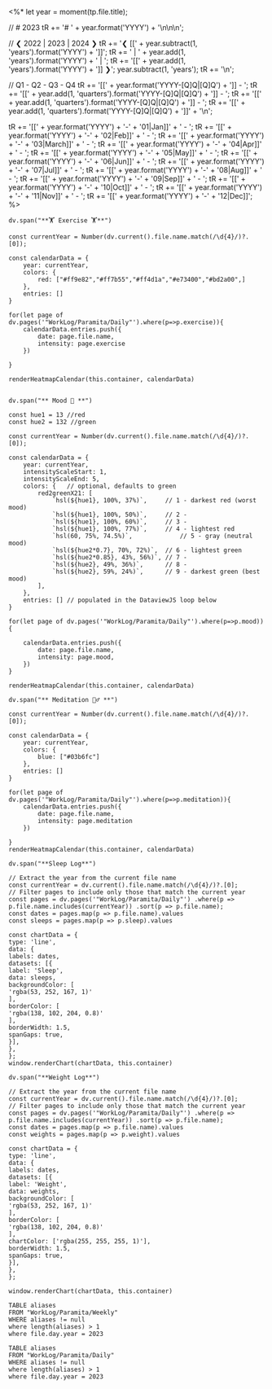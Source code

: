 <%*
let year = moment(tp.file.title);

// # 2023
tR += '# ' + year.format('YYYY') + '\n\n\n';

// ❮ 2022 | 2023 | 2024 ❯
tR += '❮ [[' + year.subtract(1, 'years').format('YYYY') + ']]';
tR += ' | ' + year.add(1, 'years').format('YYYY') + ' | ';
tR += '[[' + year.add(1, 'years').format('YYYY') + ']] ❯';
year.subtract(1, 'years');
tR += '\n';

// Q1 - Q2 - Q3 - Q4
tR += '[[' + year.format('YYYY-[Q]Q|[Q]Q') + ']] - ';
tR += '[[' + year.add(1, 'quarters').format('YYYY-[Q]Q|[Q]Q') + ']] - ';
tR += '[[' + year.add(1, 'quarters').format('YYYY-[Q]Q|[Q]Q') + ']] - ';
tR += '[[' + year.add(1, 'quarters').format('YYYY-[Q]Q|[Q]Q') + ']]' + '\n';

tR += '[[' + year.format('YYYY') + '-' + '01|Jan]]' + ' - ';
tR += '[[' + year.format('YYYY') + '-' + '02|Feb]]' + ' - ';
tR += '[[' + year.format('YYYY') + '-' + '03|March]]' + ' - ';
tR += '[[' + year.format('YYYY') + '-' + '04|Apr]]' + ' - ';
tR += '[[' + year.format('YYYY') + '-' + '05|May]]' + ' - ';
tR += '[[' + year.format('YYYY') + '-' + '06|Jun]]' + ' - ';
tR += '[[' + year.format('YYYY') + '-' + '07|Jul]]' + ' - ';
tR += '[[' + year.format('YYYY') + '-' + '08|Aug]]' + ' - ';
tR += '[[' + year.format('YYYY') + '-' + '09|Sep]]' + ' - ';
tR += '[[' + year.format('YYYY') + '-' + '10|Oct]]' + ' - ';
tR += '[[' + year.format('YYYY') + '-' + '11|Nov]]' + ' - ';
tR += '[[' + year.format('YYYY') + '-' + '12|Dec]]';
%>

```dataviewjs
dv.span("**🏋️ Exercise 🏋️**")

const currentYear = Number(dv.current().file.name.match(/\d{4}/)?.[0]);

const calendarData = {
    year: currentYear,
    colors: {
        red: ["#ff9e82","#ff7b55","#ff4d1a","#e73400","#bd2a00",]
    },
    entries: []
}

for(let page of dv.pages('"WorkLog/Paramita/Daily"').where(p=>p.exercise)){
    calendarData.entries.push({
        date: page.file.name,
        intensity: page.exercise
    })
       
}

renderHeatmapCalendar(this.container, calendarData)
```

```dataviewjs

dv.span("** Mood 🌄 **")

const hue1 = 13 //red
const hue2 = 132 //green

const currentYear = Number(dv.current().file.name.match(/\d{4}/)?.[0]);

const calendarData = { 
    year: currentYear,
    intensityScaleStart: 1,
    intensityScaleEnd: 5,
    colors: {   // optional, defaults to green
        red2greenX21: [
            `hsl(${hue1}, 100%, 37%)`,     // 1 - darkest red (worst mood)
            `hsl(${hue1}, 100%, 50%)`,     // 2 - 
            `hsl(${hue1}, 100%, 60%)`,     // 3 - 
            `hsl(${hue1}, 100%, 77%)`,     // 4 - lightest red
            `hsl(60, 75%, 74.5%)`,             // 5 - gray (neutral mood)
            `hsl(${hue2*0.7}, 70%, 72%)`,  // 6 - lightest green
            `hsl(${hue2*0.85}, 43%, 56%)`, // 7 - 
            `hsl(${hue2}, 49%, 36%)`,      // 8 - 
            `hsl(${hue2}, 59%, 24%)`,      // 9 - darkest green (best mood)
        ],
    },
    entries: [] // populated in the DataviewJS loop below
}

for(let page of dv.pages('"WorkLog/Paramita/Daily"').where(p=>p.mood)){ 

    calendarData.entries.push({
        date: page.file.name, 
        intensity: page.mood,
    })    
}

renderHeatmapCalendar(this.container, calendarData)
```

```dataviewjs
dv.span("** Meditation 🧘‍♂️ **")

const currentYear = Number(dv.current().file.name.match(/\d{4}/)?.[0]);

const calendarData = {
    year: currentYear,
    colors: {
        blue: ["#03b6fc"]
    },
    entries: []
}

for(let page of dv.pages('"WorkLog/Paramita/Daily"').where(p=>p.meditation)){
    calendarData.entries.push({
        date: page.file.name,
        intensity: page.meditation
    })
       
}
renderHeatmapCalendar(this.container, calendarData)
```
```dataviewjs  
dv.span("**Sleep Log**")  
  
// Extract the year from the current file name 
const currentYear = dv.current().file.name.match(/\d{4}/)?.[0]; 
// Filter pages to include only those that match the current year
const pages = dv.pages('"WorkLog/Paramita/Daily"') .where(p => p.file.name.includes(currentYear)) .sort(p => p.file.name); 
const dates = pages.map(p => p.file.name).values  
const sleeps = pages.map(p => p.sleep).values  
  
const chartData = {  
type: 'line',  
data: {  
labels: dates,  
datasets: [{  
label: 'Sleep',  
data: sleeps,  
backgroundColor: [  
'rgba(53, 252, 167, 1)'  
],  
borderColor: [  
'rgba(138, 102, 204, 0.8)'  
],  
borderWidth: 1.5,  
spanGaps: true,  
}],  
},  
};  
window.renderChart(chartData, this.container)  
```

```dataviewjs  
dv.span("**Weight Log**")  
  
// Extract the year from the current file name 
const currentYear = dv.current().file.name.match(/\d{4}/)?.[0]; 
// Filter pages to include only those that match the current year
const pages = dv.pages('"WorkLog/Paramita/Daily"') .where(p => p.file.name.includes(currentYear)) .sort(p => p.file.name); 
const dates = pages.map(p => p.file.name).values  
const weights = pages.map(p => p.weight).values  
  
const chartData = {  
type: 'line',  
data: {  
labels: dates,  
datasets: [{  
label: 'Weight',  
data: weights,  
backgroundColor: [  
'rgba(53, 252, 167, 1)'  
],  
borderColor: [  
'rgba(138, 102, 204, 0.8)'  
],
chartColor: ['rgba(255, 255, 255, 1)'],
borderWidth: 1.5,  
spanGaps: true,  
}],  
},  
};  
  
window.renderChart(chartData, this.container)  
```


```dataview
TABLE aliases
FROM "WorkLog/Paramita/Weekly"
WHERE aliases != null
where length(aliases) > 1
where file.day.year = 2023
```

```dataview
TABLE aliases
FROM "WorkLog/Paramita/Daily"
WHERE aliases != null
where length(aliases) > 1
where file.day.year = 2023
```

